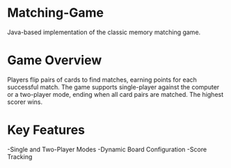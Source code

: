 # Matching-Game
 Java-based implementation of the classic memory matching game. 
# Game Overview
Players flip pairs of cards to find matches, earning points for each successful match. The game supports single-player against the computer or a two-player mode, ending when all card pairs are matched. The highest scorer wins.
# Key Features
-Single and Two-Player Modes
-Dynamic Board Configuration
-Score Tracking

